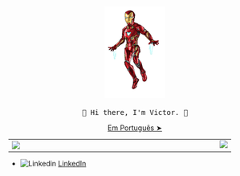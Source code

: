<!-- HEADER -->
<p align="center">
  <img src="./github/iromaan.gif" width="120px">
   <br><br>
  <samp>
    👋 Hi there, I'm Victor. 👋
  </samp>
  <p align="center"><a href="./README-ptbr.md">Em Português ➤</a></p>
  
</p>
<center>
<table bg-color="#000000">
  <tr>
      
  <td><img width="400px" align="left" src="https://github-readme-stats.vercel.app/api/top-langs/?username=vbeccare&hide=html,css&layout=compact&theme=vision-friendly-dark" /></td>
  <td><img src="https://github-readme-stats.vercel.app/api?username=vbeccare&show_icons=true,css&layout=compact&theme=vision-friendly-dark"/>
</td>
  </tr>   
</table>
</center>
<ul>
 <li>
    <img src="https://user-images.githubusercontent.com/3603793/87078013-6b09a380-c1fa-11ea-9ca0-6789b1cafb1c.png" width="12" alt="Linkedin"> 
    <a href="https://www.linkedin.com/in/vbeccare" target="_blank" title="LinkedIn">LinkedIn</a>
  </li>
</ul>

